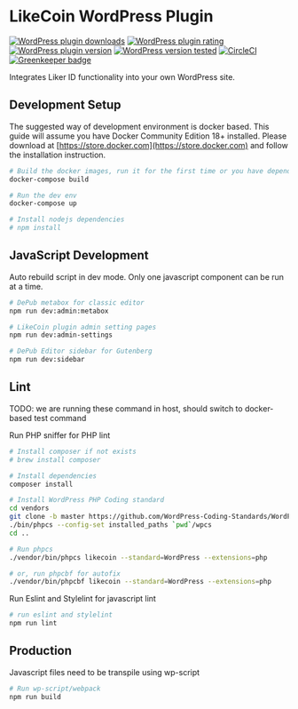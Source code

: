 # LikeCoin WordPress Plugin

[![WordPress plugin downloads](https://img.shields.io/wordpress/plugin/dt/likecoin.svg)](https://wordpress.org/plugins/likecoin/)
[![WordPress plugin rating](https://img.shields.io/wordpress/plugin/r/likecoin.svg)](https://wordpress.org/plugins/likecoin/)
[![WordPress plugin version](https://img.shields.io/wordpress/plugin/v/likecoin.svg)](https://wordpress.org/plugins/likecoin/)
[![WordPress version tested](https://img.shields.io/wordpress/v/likecoin.svg)](https://wordpress.org/plugins/likecoin/)
[![CircleCI](https://circleci.com/gh/likecoin/likecoin-wordpress.svg?style=svg)](https://circleci.com/gh/likecoin/likecoin-wordpress)
[![Greenkeeper badge](https://badges.greenkeeper.io/likecoin/likecoin-wordpress.svg)](https://greenkeeper.io/)

Integrates Liker ID functionality into your own WordPress site.

## Development Setup

The suggested way of development environment is docker based. This guide will
assume you have Docker Community Edition 18+ installed. Please download at
[https://store.docker.com](https://store.docker.com) and follow the
installation instruction.

``` bash
# Build the docker images, run it for the first time or you have dependency updates
docker-compose build

# Run the dev env
docker-compose up

# Install nodejs dependencies
# npm install
```

## JavaScript Development
Auto rebuild script in dev mode. Only one javascript component can be run at a time.
``` bash
# DePub metabox for classic editor
npm run dev:admin:metabox

# LikeCoin plugin admin setting pages
npm run dev:admin-settings

# DePub Editor sidebar for Gutenberg
npm run dev:sidebar
```


## Lint
TODO: we are running these command in host, should switch to docker-based test command

Run PHP sniffer for PHP lint
``` bash
# Install composer if not exists
# brew install composer

# Install dependencies
composer install

# Install WordPress PHP Coding standard
cd vendors
git clone -b master https://github.com/WordPress-Coding-Standards/WordPress-Coding-Standards.git ./wpcs
./bin/phpcs --config-set installed_paths `pwd`/wpcs
cd ..

# Run phpcs
./vendor/bin/phpcs likecoin --standard=WordPress --extensions=php

# or, run phpcbf for autofix
./vendor/bin/phpcbf likecoin --standard=WordPress --extensions=php
```

Run Eslint and Stylelint for javascript lint
``` bash
# run eslint and stylelint
npm run lint
```

## Production

Javascript files need to be transpile using wp-script

``` bash
# Run wp-script/webpack
npm run build
```

